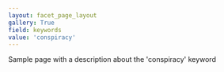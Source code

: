 ```yaml
---
layout: facet_page_layout
gallery: True
field: keywords
value: 'conspiracy'
---
```


Sample page with a description about the 'conspiracy' keyword